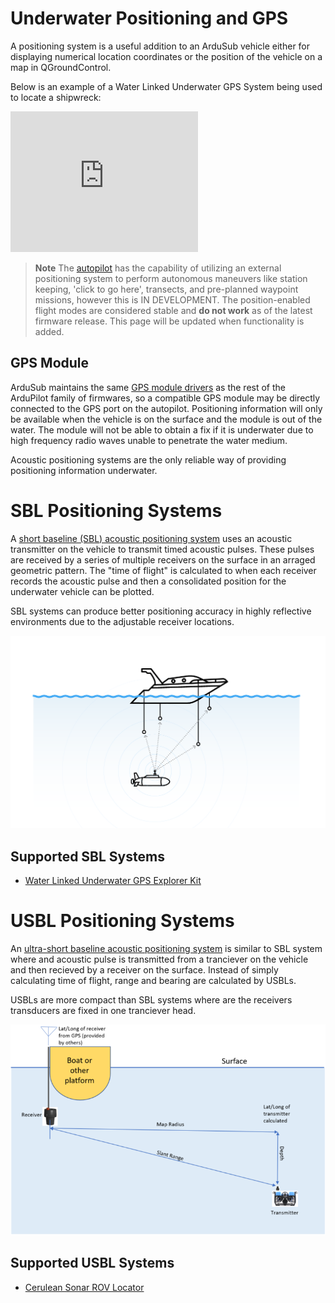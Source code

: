 # Underwater Positioning and GPS

A positioning system is a useful addition to an ArduSub vehicle either for displaying numerical location coordinates or the position of the vehicle on a map in QGroundControl. 

Below is an example of a Water Linked Underwater GPS System being used to locate a shipwreck:

<iframe width="300" height="225" src="https://www.youtube.com/embed/NpAClMNhno0" frameborder="0" allowfullscreen></iframe>

> **Note** The [autopilot]() has the capability of utilizing an external positioning system to perform autonomous maneuvers like station keeping, 'click to go here', transects, and pre-planned waypoint missions, however this is IN DEVELOPMENT. The position-enabled flight modes are considered stable and **do not work** as of the latest firmware release. This page will be updated when functionality is added.

## GPS Module

ArduSub maintains the same [GPS module drivers](https://ardupilot.org/copter/docs/common-positioning-landing-page.html) as the rest of the ArduPilot family of firmwares, so a compatible GPS module may be directly connected to the GPS port on the autopilot. Positioning information will only be available when the vehicle is on the surface and the module is out of the water. The module will not be able to obtain a fix if it is underwater due to high frequency radio waves unable to penetrate the water medium.

Acoustic positioning systems are the only reliable way of providing positioning information underwater.

# SBL Positioning Systems

A [short baseline (SBL) acoustic positioning system](https://en.wikipedia.org/wiki/Short_baseline_acoustic_positioning_system) uses an acoustic transmitter on the vehicle to transmit timed acoustic pulses. These pulses are received by a series of multiple receivers on the surface in an arraged geometric pattern. The "time of flight" is calculated to when each receiver records the acoustic pulse and then a consolidated position for the underwater vehicle can be plotted.

SBL systems can produce better positioning accuracy in highly reflective environments due to the adjustable receiver locations.

<img src="/images/introduction/hardware/hardware-SBL-WL.png" class="img-responsive img-center" style="max-height:600px;">

## Supported SBL Systems

* [Water Linked Underwater GPS Explorer Kit](https://waterlinked.com/underwater-gps/)

# USBL Positioning Systems

An [ultra-short baseline acoustic positioning system](https://en.wikipedia.org/wiki/Ultra-short_baseline) is similar to SBL system where and acoustic pulse is transmitted from a tranciever on the vehicle and then recieved by a receiver on the surface. Instead of simply calculating time of flight, range and bearing are calculated by USBLs.

USBLs are more compact than SBL systems where are the receivers transducers are fixed in one tranciever head.

<img src="/images/introduction/hardware/hardware-USBL-CS.png" class="img-responsive img-center" style="max-height:600px;">

## Supported USBL Systems

* [Cerulean Sonar ROV Locator](https://ceruleansonar.com/products/usbl-rov-locator?variant=16138964107330)
